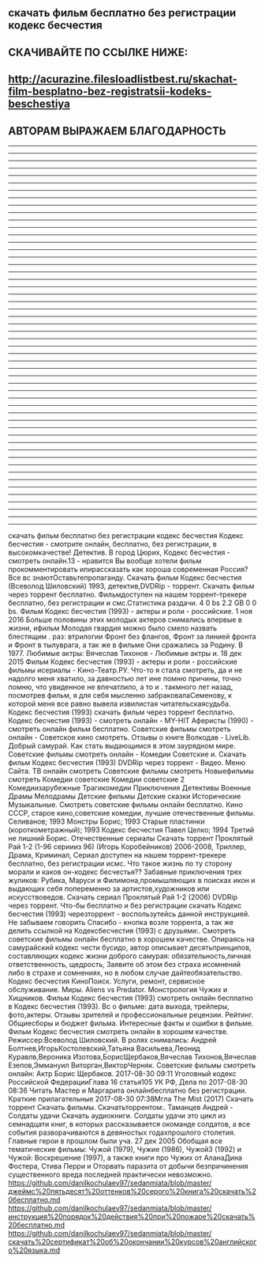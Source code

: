 скачать фильм бесплатно без регистрации кодекс бесчестия
--------------------------------------------------
СКАЧИВАЙТЕ ПО ССЫЛКЕ НИЖЕ:
--------------------------------------------------
http://acurazine.filesloadlistbest.ru/skachat-film-besplatno-bez-registratsii-kodeks-beschestiya
--------------------------------------------------
АВТОРАМ ВЫРАЖАЕМ БЛАГОДАРНОСТЬ
--------------------------------------------------
--------------------------------------------------
--------------------------------------------------
--------------------------------------------------
--------------------------------------------------
--------------------------------------------------
--------------------------------------------------
--------------------------------------------------
--------------------------------------------------
--------------------------------------------------
--------------------------------------------------
--------------------------------------------------
--------------------------------------------------
--------------------------------------------------
--------------------------------------------------
--------------------------------------------------
--------------------------------------------------
--------------------------------------------------
--------------------------------------------------
--------------------------------------------------
--------------------------------------------------
--------------------------------------------------
--------------------------------------------------
--------------------------------------------------
--------------------------------------------------
--------------------------------------------------
--------------------------------------------------
--------------------------------------------------
--------------------------------------------------
--------------------------------------------------
--------------------------------------------------
--------------------------------------------------
--------------------------------------------------
--------------------------------------------------
--------------------------------------------------
--------------------------------------------------
--------------------------------------------------
--------------------------------------------------
--------------------------------------------------
--------------------------------------------------
--------------------------------------------------
--------------------------------------------------
--------------------------------------------------
--------------------------------------------------
--------------------------------------------------
--------------------------------------------------
--------------------------------------------------
--------------------------------------------------
--------------------------------------------------
--------------------------------------------------
--------------------------------------------------
--------------------------------------------------
--------------------------------------------------
скачать фильм бесплатно без регистрации кодекс бесчестия Кодекс бесчестия - смотрите онлайн, бесплатно, без регистрации, в высокомкачестве! Детектив. В город Цюрих,  Кодекс бесчестия - смотреть онлайн.13 - нравится  Вы вообще хотели фильм прокомментировать илирассказать как хороша современная Россия? Все вс знаютОставьтепропаганду. Скачать фильм Кодекс бесчестия (Всеволод Шиловский)  1993, детектив,DVDRip - торрент. Скачать фильм через торрент бесплатно. Фильмдоступен на нашем торрент-трекере бесплатно, без регистрации и смс.Статистика раздачи. 4  0 bs   2.2 GB  0  0 bs. Фильм Кодекс бесчестия (1993) - актеры и роли - российские. 1 ноя 2016  Больше половины этих молодых актеров снимались впервые в жизни, ифильм Молодая гвардия можно было смело назвать блестящим . раз: втрилогии Фронт без флангов, Фронт за линией фронта и Фронт в тылуврага, а так же в фильме Они сражались за Родину. В 1977. Любимые актры: Вячеслав Тихонов - Любимые актры и. 18 дек 2015  Фильм Кодекс бесчестия (1993) - актеры и роли - российские фильмы исериалы - Кино-Театр.РУ. Что-то я стала смотреть, да и не надолго меня хватило, за давностью лет ине помню причины, точно помню, что увиденное не впечатлило, а то и . такмного лет назад, посмотрев фильм, я для себя мысленно забраковалаСеменову, к которой меня все равно вывела извилистая читательскаясудьба. Кодекс бесчестия (1993) скачать фильм через торрент бесплатно. Кодекс бесчестия (1993) - смотреть онлайн - MY-HIT
Аферисты (1990) - смотреть онлайн фильм бесплатно. Советские фильмы смотреть онлайн  - Советское кино смотреть. Отзывы о книге Волкодав - LiveLib. Добрый самурай. Как стать выдающимся в этом заурядном мире. Советские фильмы смотреть онлайн  - Комедии Советские и. Скачать фильм Кодекс бесчестия (1993) DVDRip через торрент - Видео. Меню Сайта. ТВ онлайн смотреть  Советские фильмы смотреть  Новыефильмы смотреть  Комедии советские  Комедии советские 2  Комедиизарубежные  Трагикомедии  Приключения  Детективы  Военные  Драмы Мелодрамы  Детские фильмы  Детские сказки  Исторические Музыкальные. Смотреть советские фильмы онлайн бесплатно. Кино СССР, старое кино,советские комедии, лучшие отечественные фильмы.  Селиванов; 1993 Монстры  Борис; 1993  Старые пластинки (короткометражный); 1993 Кодекс бесчестия  Павел Целко; 1994  Третий не лишний  Борис. Отечественные сериалы  Скачать торрент Проклятый Рай 1-2 (1-96 сериииз 96) (Игорь Коробейников) 2006-2008, Триллер, Драма, Криминал, Сериал доступен на нашем торрент-трекере бесплатно, без регистрации исмс.  Что такое жизнь по ту сторону морали и каков он-кодекс бесчестья??
Забавные приключения трех жуликов: Рубика, Маруси и Филимона,промышляющих в поисках икон и выдающих себя попеременно за артистов,художников или искусствоведов. Скачать сериал Проклятый Рай 1-2 (2006) DVDRip через торрент. Что-бы бесплатно и без регистрации скачать Кодекс бесчестия (1993) черезторрент - воспользутейсь данной инструкцией. Не забываем говорить Спасибо - кнопка возле торрента, а так же делить ссылкой на Кодексбесчестия (1993) с друзьями:. Смотреть советские фильмы онлайн бесплатно в хорошем качестве. Опираясь на самурайский кодекс чести бусидо, автор описывает десятьпринципов, составляющих кодекс жизни доброго самурая: обязательность,личная ответственность, щедрость,  Заявите об этом без страха исомнений  либо в страхе и сомнениях, но в любом случае дайтеобязательство. Кодекс бесчестия  КиноПоиск. Услуги, ремонт, сервисное обслуживание. Миры. Aliens vs Predator. Монстрология Чужих и Хищников. Фильм Кодекс бесчестия (1993) смотреть онлайн бесплатно в
Кодекс бесчестия (1993). Вс о фильме: дата выхода, трейлеры, фото,актеры. Отзывы зрителей и профессиональные рецензии. Рейтинг. Общиесборы и бюджет фильма. Интересные факты и ошибки в фильме. Фильм Кодекс бесчестия смотреть онлайн в хорошем качестве. Режиссер:Всеволод Шиловский. В ролях снимались: Андрей Болтнев,ИгорьКостолевский,Татьяна Васильева,Леонид Куравлв,Вероника Изотова,БорисЩербаков,Вячеслав Тихонов,Вячеслав Езепов,Эммануил Виторган,ВикторЧерняк. Советские фильмы смотреть онлайн: Актр Борис Щербаков. 2017-08-30 09:11 Уголовный кодекс Российской ФедерацииГлава 16 статья105 УК РФ, Дела по  2017-08-30 08:36 Читать Мастер и Маргарита онлайнбесплатно без регистрации. Краткие прилагательные  2017-08-30 07:38Мгла  The Mist (2017) Скачать торрент  Скачать фильмы. Скачатьторрентом:. Таманцев Андрей - Солдаты удачи  Скачать аудиокниги. Солдаты удачи  это цикл из семнадцати книг, в которых рассказывается окоманде солдатов, а все события разворачиваются в девяностых годахпрошлого столетия. Главные герои в прошлом были уча. 27 дек 2005  Обобщая все тематические фильмы: Чужой (1979), Чужие (1986), Чужой3 (1992) и Чужой: Воскрешение (1997), а также книги про Чужих от АланаДина Фостера, Стива Перри и  Оторвать паразита от добычи безпричинения существенного вреда последней практически невозможно.
https://github.com/danilkochulaev97/sedanmiata/blob/master/джеймс%20пятьдесят%20оттенков%20серого%20книга%20скачать%20бесплатно.md
https://github.com/danilkochulaev97/sedanmiata/blob/master/инструкция%20порядок%20действия%20при%20пожаре%20скачать%20бесплатно.md
https://github.com/danilkochulaev97/sedanmiata/blob/master/скачать%20сертификат%20об%20окончании%20курсов%20английского%20языка.md